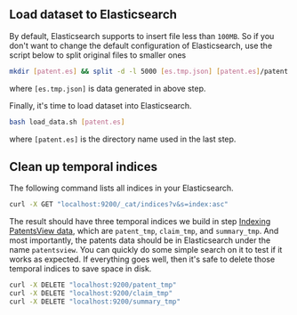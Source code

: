 ## Load dataset to Elasticsearch

By default, Elasticsearch supports to insert file less than `100MB`. So if you don't want to change the default configuration of Elasticsearch, use the script below to split original files to smaller ones
```bash
mkdir [patent.es] && split -d -l 5000 [es.tmp.json] [patent.es]/patent. && rm [es.tmp.json]
```
where `[es.tmp.json]` is data generated in above step.

Finally, it's time to load dataset into Elasticsearch. 

```bash
bash load_data.sh [patent.es]
```
where `[patent.es]` is the directory name used in the last step.

## Clean up temporal indices

The following command lists all indices in your Elasticsearch.
```bash
curl -X GET "localhost:9200/_cat/indices?v&s=index:asc"
```

The result should have three temporal indices we build in step [Indexing PatentsView data](#idexing-patentsview-data), which are `patent_tmp`, `claim_tmp`, and `summary_tmp`. And most importantly, the patents data should be in Elasticsearch under the name `patentsview`. You can quickly do some simple search on it to test if it works as expected. If everything goes well, then it's safe to delete those temporal indices to save space in disk.
```bash
curl -X DELETE "localhost:9200/patent_tmp"
curl -X DELETE "localhost:9200/claim_tmp"
curl -X DELETE "localhost:9200/summary_tmp"
```
